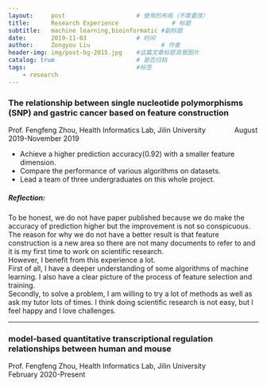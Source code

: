 ```yaml
---
layout:     post                    # 使用的布局（不需要改）
title:      Research Experience               # 标题 
subtitle:   machine learning,bioinformatic #副标题
date:       2019-11-03              # 时间
author:     Zongyou Liu                    # 作者
header-img: img/post-bg-2015.jpg    #这篇文章标题背景图片
catalog: true                       # 是否归档
tags:                               #标签
    - research
---
```


### The relationship between single nucleotide polymorphisms (SNP) and gastric cancer based on feature construction  
Prof. Fengfeng Zhou, Health Informatics Lab, Jilin University &emsp; &emsp;  &emsp;    August 2019-November 2019
* Achieve a higher prediction accuracy(0.92) with a smaller feature dimension.
* Compare the performance of various algorithms on datasets.
* Lead a team of three undergraduates on this whole project.

##### Reflection:  
To be honest, we do not have paper published because we do make the accuracy of prediction higher but the improvement is not so conspicuous.   
The reason for why we do not have a better result is that feature construction is a new area so there are not many documents to refer to and it is my first time to work on scientific research.   
However, I benefit from this experience a lot.   
First of all, I have a deeper understanding of some algorithms of machine learning. I also have a clear picture of the process of feature selection and training.  
Secondly, to solve a problem, I am willing to try a lot of methods as well as ask my tutor lots of times. I think doing scientific research is not easy, but I feel happy and I love challenges.  

***

### model-based quantitative transcriptional regulation relationships between human and mouse  
Prof. Fengfeng Zhou, Health Informatics Lab, Jilin University  &emsp; &emsp;  &emsp; February 2020-Present

